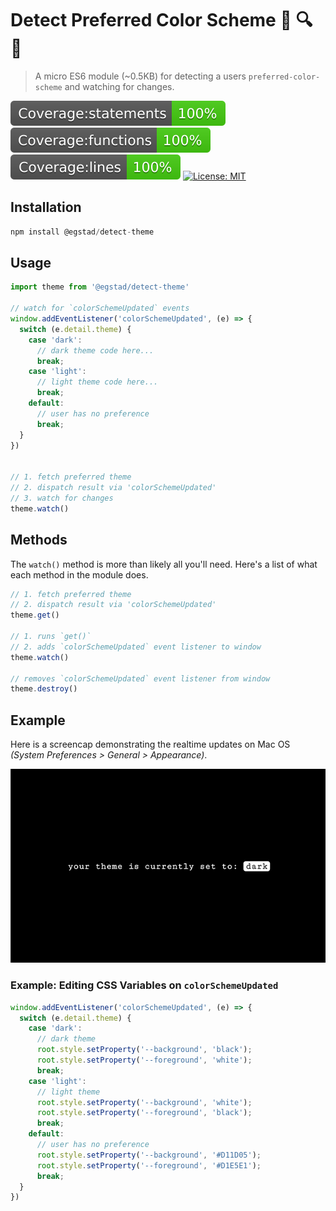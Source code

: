 # Detect Preferred Color Scheme 🐛️ 🔍️ 👀️

> A micro ES6 module (~0.5KB) for detecting a users `preferred-color-scheme` and watching for changes.

[![Coverage:statements](./coverage/badge-statements.svg)](#)
[![Coverage:functions](./coverage/badge-functions.svg)](#)
[![Coverage:lines](./coverage/badge-lines.svg)](#)
[![License: MIT](https://img.shields.io/badge/License-MIT-yellow.svg)](https://opensource.org/licenses/MIT)

## Installation

```js
npm install @egstad/detect-theme
```

## Usage

```js
import theme from '@egstad/detect-theme'

// watch for `colorSchemeUpdated` events
window.addEventListener('colorSchemeUpdated', (e) => {
  switch (e.detail.theme) {
    case 'dark':
      // dark theme code here...
      break;
    case 'light':
      // light theme code here...
      break;
    default:
      // user has no preference
      break;
  }
})


// 1. fetch preferred theme
// 2. dispatch result via 'colorSchemeUpdated'
// 3. watch for changes
theme.watch()
```

## Methods 

The `watch()` method is more than likely all you'll need. Here's a list of what each method in the module does.

```js
// 1. fetch preferred theme
// 2. dispatch result via 'colorSchemeUpdated'
theme.get()

// 1. runs `get()`
// 2. adds `colorSchemeUpdated` event listener to window
theme.watch()

// removes `colorSchemeUpdated` event listener from window
theme.destroy()
```

## Example

Here is a screencap demonstrating the realtime updates on Mac OS *(System Preferences > General > Appearance)*.

![Example of changing Preferred Color Scheme on Mac OS](./test/_test.gif)

### Example: Editing CSS Variables on `colorSchemeUpdated`

```js
window.addEventListener('colorSchemeUpdated', (e) => {
  switch (e.detail.theme) {
    case 'dark':
      // dark theme
      root.style.setProperty('--background', 'black');
      root.style.setProperty('--foreground', 'white');
      break;
    case 'light':
      // light theme
      root.style.setProperty('--background', 'white');
      root.style.setProperty('--foreground', 'black');
      break;
    default:
      // user has no preference
      root.style.setProperty('--background', '#D11D05');
      root.style.setProperty('--foreground', '#D1E5E1');
      break;
  }
})
```